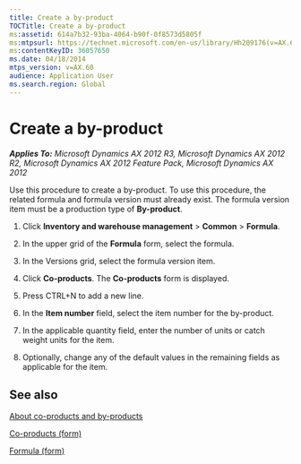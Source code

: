 ```yaml
---
title: Create a by-product
TOCTitle: Create a by-product
ms:assetid: 614a7b32-93ba-4064-b90f-0f8573d5805f
ms:mtpsurl: https://technet.microsoft.com/en-us/library/Hh209176(v=AX.60)
ms:contentKeyID: 36057650
ms.date: 04/18/2014
mtps_version: v=AX.60
audience: Application User
ms.search.region: Global
---
```


# Create a by-product 


_**Applies To:** Microsoft Dynamics AX 2012 R3, Microsoft Dynamics AX 2012 R2, Microsoft Dynamics AX 2012 Feature Pack, Microsoft Dynamics AX 2012_

Use this procedure to create a by-product. To use this procedure, the related formula and formula version must already exist. The formula version item must be a production type of **By-product**.

1.  Click **Inventory and warehouse management** \> **Common** \> **Formula**.

2.  In the upper grid of the **Formula** form, select the formula.

3.  In the Versions grid, select the formula version item.

4.  Click **Co-products**. The **Co-products** form is displayed.

5.  Press CTRL+N to add a new line.

6.  In the **Item number** field, select the item number for the by-product.

7.  In the applicable quantity field, enter the number of units or catch weight units for the item.

8.  Optionally, change any of the default values in the remaining fields as applicable for the item.

## See also

[About co-products and by-products](about-co-products-and-by-products.md)

[Co-products (form)](https://technet.microsoft.com/en-us/library/hh328754\(v=ax.60\))

[Formula (form)](https://technet.microsoft.com/en-us/library/hh328668\(v=ax.60\))

  


